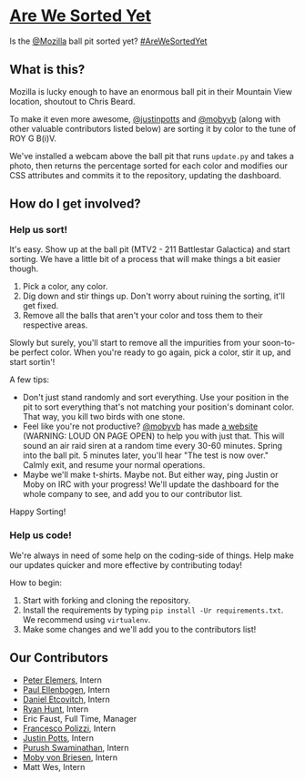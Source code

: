 [Are We Sorted Yet](https://justinpotts.github.io/arewesortedyet)
========
Is the [@Mozilla](https://github.com/mozilla) ball pit sorted yet? [#AreWeSortedYet](https://www.instagram.com/explore/tags/arewesortedyet/)

## What is this?
Mozilla is lucky enough to have an enormous ball pit in their Mountain View location, shoutout to Chris Beard.

To make it even more awesome, [@justinpotts](https://github.com/justinpotts) and [@mobyvb](https://github.com/mobyvb) (along with other valuable contributors listed below) are sorting it by color to the tune of ROY G B(i)V.

We've installed a webcam above the ball pit that runs `update.py` and takes a photo, then returns the percentage sorted for each color and modifies our CSS attributes and commits it to the repository, updating the dashboard.

## How do I get involved?

### Help us sort!
It's easy. Show up at the ball pit (MTV2 - 211 Battlestar Galactica) and start sorting. We have a little bit of a process that will make things a bit easier though.

1. Pick a color, any color.
2. Dig down and stir things up. Don't worry about ruining the sorting, it'll get fixed.
3. Remove all the balls that aren't your color and toss them to their respective areas.

Slowly but surely, you'll start to remove all the impurities from your soon-to-be perfect color. When you're ready to go again, pick a color, stir it up, and start sortin'!

A few tips:
- Don't just stand randomly and sort everything. Use your position in the pit to sort everything that's not matching your position's dominant color. That way, you kill two birds with one stone.
- Feel like you're not productive? [@mobyvb](https://github.com/mobyvb) has made [a website](http://mobyvb.com/ball-pit-sorting) (WARNING: LOUD ON PAGE OPEN) to help you with just that. This will sound an air raid siren at a random time every 30-60 minutes. Spring into the ball pit. 5 minutes later, you'll hear "The test is now over." Calmly exit, and resume your normal operations.
- Maybe we'll make t-shirts. Maybe not. But either way, ping Justin or Moby on IRC with your progress! We'll update the dashboard for the whole company to see, and add you to our contributor list.

Happy Sorting!

### Help us code!
We're always in need of some help on the coding-side of things. Help make our updates quicker and more effective by contributing today!

How to begin:
1. Start with forking and cloning the repository.
2. Install the requirements by typing `pip install -Ur requirements.txt`. We recommend using `virtualenv`.
3. Make some changes and we'll add you to the contributors list!

## Our Contributors
- [Peter Elemers](https://github.com/pelmers), Intern
- [Paul Ellenbogen](https://github.com/paul-e), Intern
- [Daniel Etcovitch](https://github.com/DanielEtcovitch), Intern
- [Ryan Hunt](https://github.com/rlhunt), Intern
- Eric Faust, Full Time, Manager
- [Francesco Polizzi](https://github.com/FrancescoSTL), Intern
- [Justin Potts](https://github.com/justinpotts), Intern
- [Purush Swaminathan](https://github.com/purukaushik), Intern
- [Moby von Briesen](https://github.com/mobyvb), Intern
- Matt Wes, Intern

